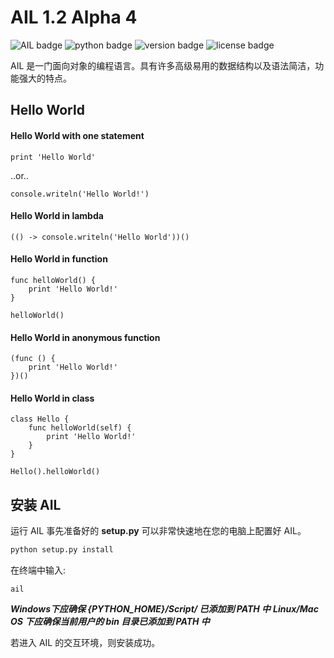 # AIL 1.2 Alpha 4


![AIL badge](https://img.shields.io/badge/AIL-Programming%20Language-blue)
![python badge](https://img.shields.io/badge/python-3.6%2B-blue)
![version badge](https://img.shields.io/badge/version-alpha%201.2-success)
![license badge](https://img.shields.io/badge/license-GPL-blue)

AIL 是一门面向对象的编程语言。具有许多高级易用的数据结构以及语法简洁，功能强大的特点。

## Hello World

#### Hello World with one statement
```
print 'Hello World'
```
..or..
```
console.writeln('Hello World!')
```

#### Hello World in lambda
```
(() -> console.writeln('Hello World'))()
```

#### Hello World in function
```
func helloWorld() {
    print 'Hello World!'
}

helloWorld()
```

#### Hello World in anonymous function
```
(func () {
    print 'Hello World!'
})()
```

#### Hello World in class
```
class Hello {
    func helloWorld(self) {
        print 'Hello World!'
    }
}

Hello().helloWorld()
```

## 安装 AIL

运行 AIL 事先准备好的 **setup.py** 可以非常快速地在您的电脑上配置好 AIL。

```sh
python setup.py install
```

在终端中输入:
```
ail
```

***Windows下应确保 {PYTHON_HOME}/Script/ 已添加到 PATH 中***
***Linux/Mac OS 下应确保当前用户的 bin 目录已添加到 PATH 中***

若进入 AIL 的交互环境，则安装成功。
